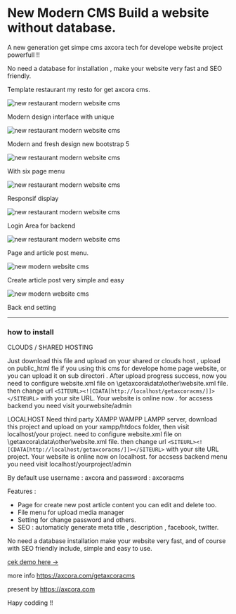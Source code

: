# New Modern CMS Build a website without database.

A new generation get simpe cms axcora tech for develope website project powerfull !!

No need a database for installation , make your website very fast and SEO friendly.

Template restaurant my resto for get axcora cms.

![new restaurant modern website cms](https://a.fsdn.com/con/app/proj/restaurantwebsite-freedownload/screenshots/websiterestoran-restaurant%20cms%20web%20%285%29.png/max/max/1)

Modern design interface with unique

![new restaurant modern website cms](https://a.fsdn.com/con/app/proj/restaurantwebsite-freedownload/screenshots/websiterestoran-restaurant%20cms%20web%20%284%29.png/max/max/1)

Modern and fresh design new bootstrap 5

![new restaurant modern website cms](https://a.fsdn.com/con/app/proj/restaurantwebsite-freedownload/screenshots/websiterestoran-restaurant%20cms%20web%20%283%29.png/max/max/1)

With six page menu

![new restaurant modern website cms](https://a.fsdn.com/con/app/proj/restaurantwebsite-freedownload/screenshots/websiterestoran-restaurant%20cms%20web%20%281%29.png/max/max/1)

Responsif display

![new restaurant modern website cms](https://a.fsdn.com/con/app/proj/restaurantwebsite-freedownload/screenshots/New%20CMS%20modern%20website%20SEO%20%286%29.png/max/max/1)

Login Area for backend

![new restaurant modern website cms](https://a.fsdn.com/con/app/proj/getaxcoracms/screenshots/New%20CMS%20modern%20website%20SEO%20%285%29.png/max/max/1)

Page and article post menu.

![new modern website cms](https://a.fsdn.com/con/app/proj/getaxcoracms/screenshots/New%20CMS%20modern%20website%20SEO%20%284%29.png/max/max/1)

Create article post very simple and easy

![new modern website cms](https://a.fsdn.com/con/app/proj/getaxcoracms/screenshots/New%20CMS%20modern%20website%20SEO%20%282%29.png/max/max/1)

Back end setting

 -----------------------------------------------------------------
### how to install

CLOUDS / SHARED HOSTING

Just download this file and upload on your shared or clouds host , upload on public_html fle if you using this cms for develope home page website, or you can upload it on sub directori .
After upload progress success, now you need to configure website.xml file on \getaxcora\data\other\website.xml file. then change url `<SITEURL><![CDATA[http://localhost/getaxcoracms/]]></SITEURL>` with your site URL.
Your website is online now . for accsess backend you need visit yourwebsite/admin

LOCALHOST
Need third party XAMPP WAMPP LAMPP server, download this project and upload on your xampp/htdocs folder, then visit localhost/your project. need to configure website.xml file on \getaxcora\data\other\website.xml file. then change url `<SITEURL><![CDATA[http://localhost/getaxcoracms/]]></SITEURL>` with your site URL project.
Your website is online now on localhost. for accsess backend menu you need visit localhost/yourproject/admin

By default use username : axcora and password : axcoracms

Features :
+ Page for create new post article content you can edit and delete too.
+ File menu for upload media manager
+ Setting for change password and others.
+ SEO : automaticly generate meta title , description , facebook, twitter.

No need a database installation make your website very fast, and of course with SEO friendly include, simple and easy to use.


[cek demo here →](https://www.youtube.com/watch?v=vqbeeSLq-Fo)

more info https://axcora.com/getaxcoracms


present by https://axcora.com


Hapy codding !!